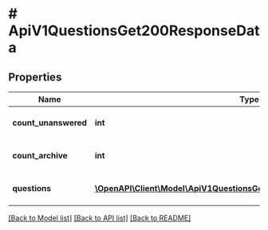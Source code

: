 # # ApiV1QuestionsGet200ResponseData

## Properties

Name | Type | Description | Notes
------------ | ------------- | ------------- | -------------
**count_unanswered** | **int** | Количество необработанных вопросов | [optional]
**count_archive** | **int** | Количество обработанных вопросов | [optional]
**questions** | [**\OpenAPI\Client\Model\ApiV1QuestionsGet200ResponseDataQuestionsInner[]**](ApiV1QuestionsGet200ResponseDataQuestionsInner.md) | Массив структур вопросов | [optional]

[[Back to Model list]](../../README.md#models) [[Back to API list]](../../README.md#endpoints) [[Back to README]](../../README.md)
